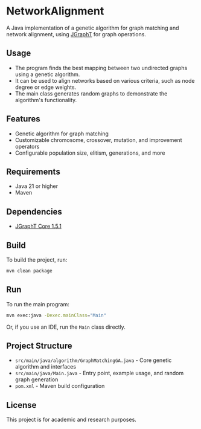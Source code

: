 # NetworkAlignment

A Java implementation of a genetic algorithm for graph matching and network alignment, using [JGraphT](https://jgrapht.org/) for graph operations.

## Usage

- The program finds the best mapping between two undirected graphs using a genetic algorithm.
- It can be used to align networks based on various criteria, such as node degree or edge weights.
- The main class generates random graphs to demonstrate the algorithm's functionality.

## Features

- Genetic algorithm for graph matching
- Customizable chromosome, crossover, mutation, and improvement operators
- Configurable population size, elitism, generations, and more

## Requirements

- Java 21 or higher
- Maven

## Dependencies

- [JGraphT Core 1.5.1](https://mvnrepository.com/artifact/org.jgrapht/jgrapht-core/1.5.1)

## Build

To build the project, run:

```sh
mvn clean package
```

## Run

To run the main program:

```sh
mvn exec:java -Dexec.mainClass="Main"
```

Or, if you use an IDE, run the `Main` class directly.

## Project Structure

- `src/main/java/algorithm/GraphMatchingGA.java` - Core genetic algorithm and interfaces
- `src/main/java/Main.java` - Entry point, example usage, and random graph generation
- `pom.xml` - Maven build configuration


## License

This project is for academic and research purposes.